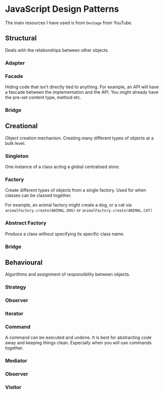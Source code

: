 # JavaScript Design Patterns

The main resources I have used is from `DevSage` from YouTube.

## Structural

Deals with the relationships between other objects.

### Adapter

### Facade

Hiding code that isn't directly tied to anything. For example, an API will have a fascade between the implementation and the API.
You might already have the pre-set content type, method etc.

### Bridge

## Creational

Object creation mechanism.
Creating many different types of objects at
a bulk level.

### Singleton

One instance of a class acting a global centralised store.

### Factory

Create different types of objects from a single factory. Used for when classes can be classed together.

For example, an animal factory might create a dog, or a cat via `animalFactory.create(ANIMAL.DOG)` or `animalFactory.create(ANIMAL.CAT)`

### Abstract Factory

Produce a class without specifying its
specific class name.

### Bridge

## Behavioural

Algorithms and assignment of responsibility between objects.

### Strategy

### Observer

### Iterator

### Command

A command can be executed and undone. It is best for abstracting code away and keeping things clean. Especially when you will use commands together.

### Mediator

### Observer

### Visitor
